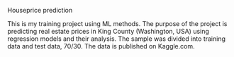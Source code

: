 Houseprice prediction

This is my training project using ML methods. The purpose of the project is predicting real estate prices in King County (Washington, USA) using regression models and their analysis.
The sample was divided into training data and test data, 70/30. The data is published on Kaggle.com.
